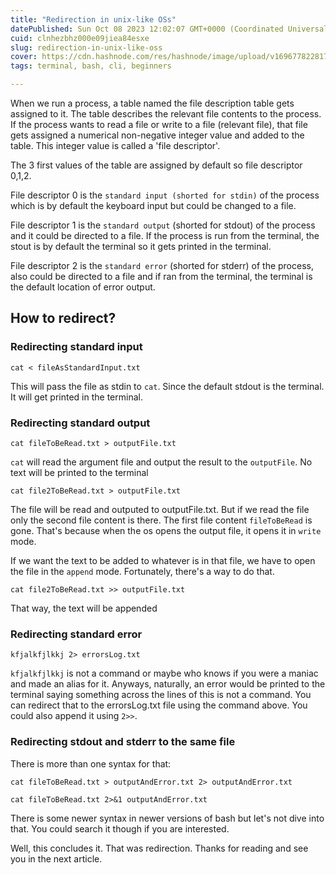 ```yaml
---
title: "Redirection in unix-like OSs"
datePublished: Sun Oct 08 2023 12:02:07 GMT+0000 (Coordinated Universal Time)
cuid: clnhezbhz000e09jiea84esxe
slug: redirection-in-unix-like-oss
cover: https://cdn.hashnode.com/res/hashnode/image/upload/v1696778228172/e9a58bc0-73f3-4234-9ae4-e9b8cc9f6a8b.jpeg
tags: terminal, bash, cli, beginners

---
```


When we run a process, a table named the file description table gets assigned to it. The table describes the relevant file contents to the process. If the process wants to read a file or write to a file (relevant file), that file gets assigned a numerical non-negative integer value and added to the table. This integer value is called a 'file descriptor'.

The 3 first values of the table are assigned by default so file descriptor 0,1,2.

File descriptor 0 is the `standard input (shorted for stdin)` of the process which is by default the keyboard input but could be changed to a file.  

File descriptor 1 is the `standard output` (shorted for stdout) of the process and it could be directed to a file. If the process is run from the terminal, the stout is by default the terminal so it gets printed in the terminal. 

File descriptor 2 is the `standard error` (shorted for stderr) of the process, also could be directed to a file and if ran from the terminal, the terminal is the default location of error output. 

## How to redirect?

### Redirecting standard input

```
cat < fileAsStandardInput.txt
```

This will pass the file as stdin to `cat`. Since the default stdout is the terminal. It will get printed in the terminal.

### Redirecting standard output

```
cat fileToBeRead.txt > outputFile.txt
```

`cat` will read the argument file and output the result to the `outputFile`. No text will be printed to the terminal

```
cat file2ToBeRead.txt > outputFile.txt
```
The file will be read and outputed to outputFile.txt. But if we read the file only the second file content is there. The first file content `fileToBeRead` is gone. That's because when the os opens the output file, it opens it in `write` mode.

If we want the text to be added to whatever is in that file, we have to open the file in the `append` mode. Fortunately, there's a way to do that.

```
cat file2ToBeRead.txt >> outputFile.txt
```

That way, the text will be appended


### Redirecting standard error

```
kfjalkfjlkkj 2> errorsLog.txt
```
`kfjalkfjlkkj` is not a command or maybe who knows if you were a maniac and made an alias for it. Anyways, naturally, an error would be printed to the terminal saying something across the lines of this is not a command. You can redirect that to the errorsLog.txt file using the command above. You could also append it using `2>>`. 

### Redirecting stdout and stderr to the same file

There is more than one syntax for that:

```
cat fileToBeRead.txt > outputAndError.txt 2> outputAndError.txt
```

```
cat fileToBeRead.txt 2>&1 outputAndError.txt
```

There is some newer syntax in newer versions of bash but let's not dive into that. You could search it though if you are interested.

Well, this concludes it. That was redirection. Thanks for reading and see you in the next article.